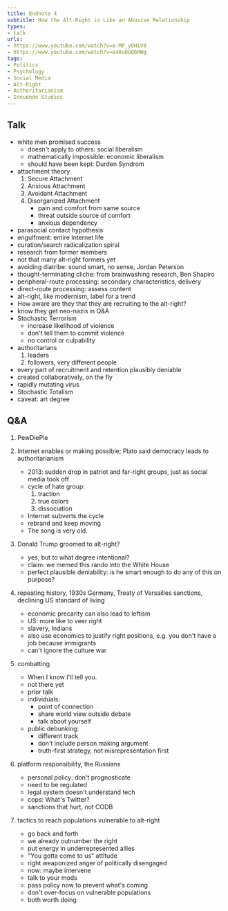```yaml
---
title: Endnote 4
subtitle: How the Alt-Right is Like an Abusive Relationship
types:
- talk
urls:
- https://www.youtube.com/watch?v=e-MP_yOHiV0
- https://www.youtube.com/watch?v=e46uOGQ6RWg
tags:
- Politics
- Psychology
- Social Media
- Alt-Right
- Authoritarianism
- Innuendo Studios
---
```


## Talk
- white men promised success
  - doesn't apply to others: social liberalism
  - mathematically impossible: economic liberalism
  - should have been kept: Durden Syndrom
- attachment theory
  1.  Secure Attachment
  2.  Anxious Attachment
  3.  Avoidant Attachment
  4.  Disorganized Attachment
      - pain and comfort from same source
      - threat outside source of comfort
      - anxious dependency
- parasocial contact hypothesis
- engulfment: entire Internet life
- curation/search radicalization spiral
- research from former members
- not that many alt-right formers yet
- avoiding diatribe: sound smart, no sense, Jordan Peterson
- thought-terminating cliche: from brainwashing research, Ben Shapiro
- peripheral-route processing: secondary characteristics, delivery
- direct-route processing: assess content
- alt-right, like modernism, label for a trend
- How aware are they that they are recruiting to the alt-right?
- know they get neo-nazis in Q&A
- Stochastic Terrorism
  - increase likelihood of violence
  - don't tell them to commit violence
  - no control or culpability
- authoritarians
  1.  leaders
  2.  followers, very different people
- every part of recruitment and retention plausibly deniable
- created collaboratively, on the fly
- rapidly mutating virus
- Stochastic Totalism
- caveat: art degree

## Q&A

1.  PewDiePie

2.  Internet enables or making possible; Plato said democracy leads to authoritarianism
    - 2013: sudden drop in patriot and far-right groups, just as social media took off
    - cycle of hate group:
      1.  traction
      2.  true colors
      3.  dissociation
    - Internet subverts the cycle
    - rebrand and keep moving
    - The song is very old.

3.  Donald Trump groomed to alt-right?
    - yes, but to what degree intentional?
    - claim: we memed this rando into the White House
    - perfect plausible deniability: is he smart enough to do any of this on purpose?

4.  repeating history, 1930s Germany, Treaty of Versailles sanctions, declining US standard of living
    - economic precarity can also lead to leftism
    - US: more like to veer right
    - slavery, Indians
    - also use economics to justify right positions, e.g. you don't have a job because immigrants
    - can't ignore the culture war

5.  combatting
    - When I know I'll tell you.
    - not there yet
    - prior talk
    - individuals:
      - point of connection
      - share world view outside debate
      - talk about yourself
    - public debunking:
      - different track
      - don't include person making argument
      - truth-first strategy, not misrepresentation first

6.  platform responsibility, the Russians
    - personal policy: don't prognosticate
    - need to be regulated
    - legal system doesn't understand tech
    - cops: What's Twitter?
    - sanctions that hurt, not CODB

7.  tactics to reach populations vulnerable to alt-right
    - go back and forth
    - we already outnumber the right
    - put energy in underrepresented allies
    - "You gotta come to us" attitude
    - right weaponized anger of politically disengaged
    - now: maybe intervene
    - talk to your mods
    - pass policy now to prevent what's coming
    - don't over-focus on vulnerable populations
    - both worth doing
